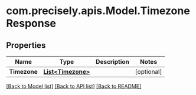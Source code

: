 # com.precisely.apis.Model.TimezoneResponse
## Properties

Name | Type | Description | Notes
------------ | ------------- | ------------- | -------------
**Timezone** | [**List&lt;Timezone&gt;**](Timezone.md) |  | [optional] 

[[Back to Model list]](../README.md#documentation-for-models) [[Back to API list]](../README.md#documentation-for-api-endpoints) [[Back to README]](../README.md)

